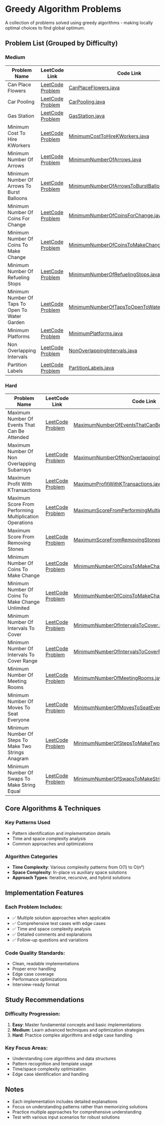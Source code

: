 # Greedy Algorithm Problems

A collection of problems solved using greedy algorithms - making locally optimal choices to find global optimum.

## Problem List (Grouped by Difficulty)

### Medium
| Problem Name | LeetCode Link | Code Link |
|--------------|--------------|-----------|
| Can Place Flowers | [LeetCode Problem](https://leetcode.com/problems/can-place-flowers/) | [CanPlaceFlowers.java](./medium/CanPlaceFlowers.java) |
| Car Pooling | [LeetCode Problem](https://leetcode.com/problems/car-pooling/) | [CarPooling.java](./medium/CarPooling.java) |
| Gas Station | [LeetCode Problem](https://leetcode.com/problems/gas-station/) | [GasStation.java](./medium/GasStation.java) |
| Minimum Cost To Hire KWorkers | [LeetCode Problem](https://leetcode.com/problems/minimum-cost-to-hire-kworkers/) | [MinimumCostToHireKWorkers.java](./medium/MinimumCostToHireKWorkers.java) |
| Minimum Number Of Arrows | [LeetCode Problem](https://leetcode.com/problems/minimum-number-of-arrows/) | [MinimumNumberOfArrows.java](./medium/MinimumNumberOfArrows.java) |
| Minimum Number Of Arrows To Burst Balloons | [LeetCode Problem](https://leetcode.com/problems/minimum-number-of-arrows-to-burst-balloons/) | [MinimumNumberOfArrowsToBurstBalloons.java](./medium/MinimumNumberOfArrowsToBurstBalloons.java) |
| Minimum Number Of Coins For Change | [LeetCode Problem](https://leetcode.com/problems/minimum-number-of-coins-for-change/) | [MinimumNumberOfCoinsForChange.java](./medium/MinimumNumberOfCoinsForChange.java) |
| Minimum Number Of Coins To Make Change | [LeetCode Problem](https://leetcode.com/problems/minimum-number-of-coins-to-make-change/) | [MinimumNumberOfCoinsToMakeChange.java](./medium/MinimumNumberOfCoinsToMakeChange.java) |
| Minimum Number Of Refueling Stops | [LeetCode Problem](https://leetcode.com/problems/minimum-number-of-refueling-stops/) | [MinimumNumberOfRefuelingStops.java](./medium/MinimumNumberOfRefuelingStops.java) |
| Minimum Number Of Taps To Open To Water Garden | [LeetCode Problem](https://leetcode.com/problems/minimum-number-of-taps-to-open-to-water-garden/) | [MinimumNumberOfTapsToOpenToWaterGarden.java](./medium/MinimumNumberOfTapsToOpenToWaterGarden.java) |
| Minimum Platforms | [LeetCode Problem](https://leetcode.com/problems/minimum-platforms/) | [MinimumPlatforms.java](./medium/MinimumPlatforms.java) |
| Non Overlapping Intervals | [LeetCode Problem](https://leetcode.com/problems/non-overlapping-intervals/) | [NonOverlappingIntervals.java](./medium/NonOverlappingIntervals.java) |
| Partition Labels | [LeetCode Problem](https://leetcode.com/problems/partition-labels/) | [PartitionLabels.java](./medium/PartitionLabels.java) |

### Hard
| Problem Name | LeetCode Link | Code Link |
|--------------|--------------|-----------|
| Maximum Number Of Events That Can Be Attended | [LeetCode Problem](https://leetcode.com/problems/maximum-number-of-events-that-can-be-attended/) | [MaximumNumberOfEventsThatCanBeAttended.java](./hard/MaximumNumberOfEventsThatCanBeAttended.java) |
| Maximum Number Of Non Overlapping Subarrays | [LeetCode Problem](https://leetcode.com/problems/maximum-number-of-non-overlapping-subarrays/) | [MaximumNumberOfNonOverlappingSubarrays.java](./hard/MaximumNumberOfNonOverlappingSubarrays.java) |
| Maximum Profit With KTransactions | [LeetCode Problem](https://leetcode.com/problems/maximum-profit-with-ktransactions/) | [MaximumProfitWithKTransactions.java](./hard/MaximumProfitWithKTransactions.java) |
| Maximum Score From Performing Multiplication Operations | [LeetCode Problem](https://leetcode.com/problems/maximum-score-from-performing-multiplication-operations/) | [MaximumScoreFromPerformingMultiplicationOperations.java](./hard/MaximumScoreFromPerformingMultiplicationOperations.java) |
| Maximum Score From Removing Stones | [LeetCode Problem](https://leetcode.com/problems/maximum-score-from-removing-stones/) | [MaximumScoreFromRemovingStones.java](./hard/MaximumScoreFromRemovingStones.java) |
| Minimum Number Of Coins To Make Change | [LeetCode Problem](https://leetcode.com/problems/minimum-number-of-coins-to-make-change/) | [MinimumNumberOfCoinsToMakeChange.java](./hard/MinimumNumberOfCoinsToMakeChange.java) |
| Minimum Number Of Coins To Make Change Unlimited | [LeetCode Problem](https://leetcode.com/problems/minimum-number-of-coins-to-make-change-unlimited/) | [MinimumNumberOfCoinsToMakeChangeUnlimited.java](./hard/MinimumNumberOfCoinsToMakeChangeUnlimited.java) |
| Minimum Number Of Intervals To Cover | [LeetCode Problem](https://leetcode.com/problems/minimum-number-of-intervals-to-cover/) | [MinimumNumberOfIntervalsToCover.java](./hard/MinimumNumberOfIntervalsToCover.java) |
| Minimum Number Of Intervals To Cover Range | [LeetCode Problem](https://leetcode.com/problems/minimum-number-of-intervals-to-cover-range/) | [MinimumNumberOfIntervalsToCoverRange.java](./hard/MinimumNumberOfIntervalsToCoverRange.java) |
| Minimum Number Of Meeting Rooms | [LeetCode Problem](https://leetcode.com/problems/minimum-number-of-meeting-rooms/) | [MinimumNumberOfMeetingRooms.java](./hard/MinimumNumberOfMeetingRooms.java) |
| Minimum Number Of Moves To Seat Everyone | [LeetCode Problem](https://leetcode.com/problems/minimum-number-of-moves-to-seat-everyone/) | [MinimumNumberOfMovesToSeatEveryone.java](./hard/MinimumNumberOfMovesToSeatEveryone.java) |
| Minimum Number Of Steps To Make Two Strings Anagram | [LeetCode Problem](https://leetcode.com/problems/minimum-number-of-steps-to-make-two-strings-anagram/) | [MinimumNumberOfStepsToMakeTwoStringsAnagram.java](./hard/MinimumNumberOfStepsToMakeTwoStringsAnagram.java) |
| Minimum Number Of Swaps To Make String Equal | [LeetCode Problem](https://leetcode.com/problems/minimum-number-of-swaps-to-make-string-equal/) | [MinimumNumberOfSwapsToMakeStringEqual.java](./hard/MinimumNumberOfSwapsToMakeStringEqual.java) |

## Core Algorithms & Techniques

### Key Patterns Used
- Pattern identification and implementation details
- Time and space complexity analysis
- Common approaches and optimizations

### Algorithm Categories
- **Time Complexity**: Various complexity patterns from O(1) to O(n²)
- **Space Complexity**: In-place vs auxiliary space solutions
- **Approach Types**: Iterative, recursive, and hybrid solutions

## Implementation Features

### Each Problem Includes:
- ✅ Multiple solution approaches when applicable
- ✅ Comprehensive test cases with edge cases
- ✅ Time and space complexity analysis
- ✅ Detailed comments and explanations
- ✅ Follow-up questions and variations

### Code Quality Standards:
- Clean, readable implementations
- Proper error handling
- Edge case coverage
- Performance optimizations
- Interview-ready format

## Study Recommendations

### Difficulty Progression:
1. **Easy**: Master fundamental concepts and basic implementations
2. **Medium**: Learn advanced techniques and optimization strategies  
3. **Hard**: Practice complex algorithms and edge case handling

### Key Focus Areas:
- Understanding core algorithms and data structures
- Pattern recognition and template usage
- Time/space complexity optimization
- Edge case identification and handling

## Notes
- Each implementation includes detailed explanations
- Focus on understanding patterns rather than memorizing solutions
- Practice multiple approaches for comprehensive understanding
- Test with various input scenarios for robust solutions
